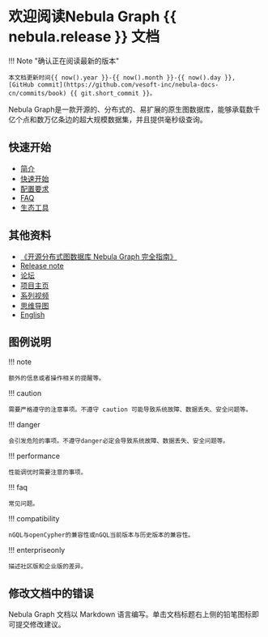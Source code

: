 # 欢迎阅读Nebula Graph {{ nebula.release }} 文档

!!! Note "确认正在阅读最新的版本"

    本文档更新时间{{ now().year }}-{{ now().month }}-{{ now().day }}, [GitHub commit](https://github.com/vesoft-inc/nebula-docs-cn/commits/book) {{ git.short_commit }}。

<!--
    本文档更新时间{{ now().year }}-{{ now().month }}-{{ now().day }}, [GitHub commit](https://github.com/vesoft-inc/nebula-docs/commits/v{{nebula.release}}) {{ git.short_commit }}。
-->

Nebula Graph是一款开源的、分布式的、易扩展的原生图数据库，能够承载数千亿个点和数万亿条边的超大规模数据集，并且提供毫秒级查询。

## 快速开始

* [简介](1.introduction/1.what-is-nebula-graph.md)
* [快速开始](2.quick-start/1.quick-start-workflow.md)
* [配置要求](4.deployment-and-installation/1.resource-preparations.md)
* [FAQ](20.appendix/0.FAQ.md)
* [生态工具](20.appendix/6.eco-tool-version.md)

## 其他资料

- [《开源分布式图数据库 Nebula
Graph 完全指南》](https://docs.nebula-graph.com.cn/site/pdf/NebulaGraph-book.pdf)
- [Release note](20.appendix/releasenote.md)
- [论坛](https://discuss.nebula-graph.com.cn/)
- [项目主页](https://nebula-graph.com.cn/)
- [系列视频](https://space.bilibili.com/472621355)
- [思维导图](20.appendix/mind-map.md)
- [English](https://docs.nebula-graph.io/)

## 图例说明


<!-- 
本文有 230+ 个 caution。
本文有 40+ 个 caution。
本文有 30+ 个 danger。
本文有 80+ 个 compatibility 和兼容性提示。
-->

!!! note

    额外的信息或者操作相关的提醒等。

!!! caution

    需要严格遵守的注意事项。不遵守 caution 可能导致系统故障、数据丢失、安全问题等。

!!! danger

    会引发危险的事项。不遵守danger必定会导致系统故障、数据丢失、安全问题等。

!!! performance

    性能调优时需要注意的事项。

!!! faq

    常见问题。

!!! compatibility

    nGQL与openCypher的兼容性或nGQL当前版本与历史版本的兼容性。

!!! enterpriseonly

    描述社区版和企业版的差异。
    
## 修改文档中的错误
 
Nebula Graph 文档以 Markdown 语言编写。单击文档标题右上侧的铅笔图标即可提交修改建议。
